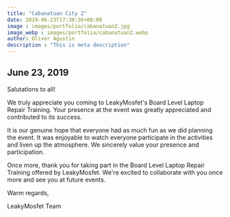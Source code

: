 ```yaml
---
title: "Cabanatuan City 2"
date: 2019-06-23T17:38:36+08:00
image : images/portfolio/cabanatuan2.jpg
image_webp : images/portfolio/cabanatuan2.webp
author: Oliver Agustin
description : "This is meta description"
---
```


## June 23, 2019
Salutations to all!

We truly appreciate you coming to LeakyMosfet's Board Level Laptop Repair Training. Your presence at the event was greatly appreciated and contributed to its success.

It is our genuine hope that everyone had as much fun as we did planning the event. It was enjoyable to watch everyone participate in the activities and liven up the atmosphere. We sincerely value your presence and participation.

Once more, thank you for taking part in the Board Level Laptop Repair Training offered by LeakyMosfet. We're excited to collaborate with you once more and see you at future events.

Warm regards,

LeakyMosfet Team
